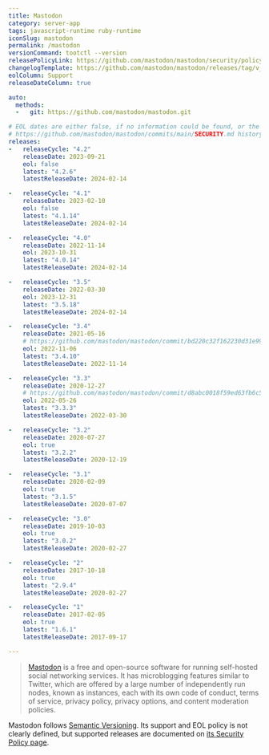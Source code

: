```yaml
---
title: Mastodon
category: server-app
tags: javascript-runtime ruby-runtime
iconSlug: mastodon
permalink: /mastodon
versionCommand: tootctl --version
releasePolicyLink: https://github.com/mastodon/mastodon/security/policy
changelogTemplate: https://github.com/mastodon/mastodon/releases/tag/v__LATEST__
eolColumn: Support
releaseDateColumn: true

auto:
  methods:
  -   git: https://github.com/mastodon/mastodon.git

# EOL dates are either false, if no information could be found, or the date found in
# https://github.com/mastodon/mastodon/commits/main/SECURITY.md history.
releases:
-   releaseCycle: "4.2"
    releaseDate: 2023-09-21
    eol: false
    latest: "4.2.6"
    latestReleaseDate: 2024-02-14

-   releaseCycle: "4.1"
    releaseDate: 2023-02-10
    eol: false
    latest: "4.1.14"
    latestReleaseDate: 2024-02-14

-   releaseCycle: "4.0"
    releaseDate: 2022-11-14
    eol: 2023-10-31
    latest: "4.0.14"
    latestReleaseDate: 2024-02-14

-   releaseCycle: "3.5"
    releaseDate: 2022-03-30
    eol: 2023-12-31
    latest: "3.5.18"
    latestReleaseDate: 2024-02-14

-   releaseCycle: "3.4"
    releaseDate: 2021-05-16
    # https://github.com/mastodon/mastodon/commit/bd220c32f162230d31e99bdabd30aea787a89cfc
    eol: 2022-11-06
    latest: "3.4.10"
    latestReleaseDate: 2022-11-14

-   releaseCycle: "3.3"
    releaseDate: 2020-12-27
    # https://github.com/mastodon/mastodon/commit/d8abc0018f59ed63fb6c5fae2f6081c141a4b978
    eol: 2022-05-26
    latest: "3.3.3"
    latestReleaseDate: 2022-03-30

-   releaseCycle: "3.2"
    releaseDate: 2020-07-27
    eol: true
    latest: "3.2.2"
    latestReleaseDate: 2020-12-19

-   releaseCycle: "3.1"
    releaseDate: 2020-02-09
    eol: true
    latest: "3.1.5"
    latestReleaseDate: 2020-07-07

-   releaseCycle: "3.0"
    releaseDate: 2019-10-03
    eol: true
    latest: "3.0.2"
    latestReleaseDate: 2020-02-27

-   releaseCycle: "2"
    releaseDate: 2017-10-18
    eol: true
    latest: "2.9.4"
    latestReleaseDate: 2020-02-27

-   releaseCycle: "1"
    releaseDate: 2017-02-05
    eol: true
    latest: "1.6.1"
    latestReleaseDate: 2017-09-17

---
```


> [Mastodon](https://joinmastodon.org/) is a free and open-source software for running self-hosted
> social networking services. It has microblogging features similar to Twitter, which are offered
> by a large number of independently run nodes, known as instances, each with its own code of
> conduct, terms of service, privacy policy, privacy options, and content moderation policies.

Mastodon follows [Semantic Versioning](https://semver.org/). Its support and EOL policy is not
clearly defined, but supported releases are documented on [its Security Policy page](https://github.com/mastodon/mastodon/security/policy).
